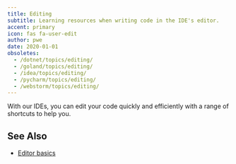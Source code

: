 ```yaml
---
title: Editing
subtitle: Learning resources when writing code in the IDE's editor.
accent: primary
icon: fas fa-user-edit
author: pwe
date: 2020-01-01
obsoletes:
  - /dotnet/topics/editing/
  - /goland/topics/editing/
  - /idea/topics/editing/
  - /pycharm/topics/editing/
  - /webstorm/topics/editing/
---
```


With our IDEs, you can edit your code quickly and efficiently with a range of shortcuts to help you.

## See Also

- [Editor basics](https://www.jetbrains.com/help/idea/using-code-editor.html)

